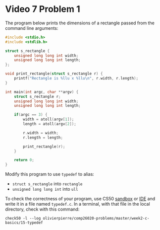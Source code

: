 # Video 7 Problem 1

The program below prints the dimensions of a rectangle passed from the command
line arguments:

```c
#include <stdio.h>
#include <stdlib.h>

struct s_rectangle {
    unsigned long long int width;
    unsigned long long int length;
};

void print_rectangle(struct s_rectangle r) {
    printf("Rectangle is %llu x %llu\n", r.width, r.length);
}

int main(int argc, char **argv) {
    struct s_rectangle r;
    unsigned long long int width;
    unsigned long long int length;

    if(argc == 3) {
        width = atoll(argv[1]);
        length = atoll(argv[2]);

        r.width = width;
        r.length = length;

        print_rectangle(r);
    }

    return 0;
}
```

Modify this program to use `typedef` to alias:

- `struct s_rectangle` into `rectangle`
- `unsigned long long int` into `ull`

To check the correctness of your program, use CS50 [sandbox](sandbox.cs50.io)
or [IDE](ide.cs50.io) and write it in a file named `typedef.c`. In a terminal,
with that file in the local directory, check with this command:
```shell
check50 -l --log olivierpierre/comp26020-problems/master/week2-c-basics/15-typedef
```
